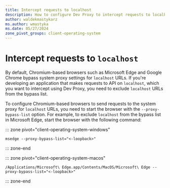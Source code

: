 ```yaml
---
title: Intercept requests to localhost
description: How to configure Dev Proxy to intercept requests to localhost in Chromium browsers
author: waldekmastykarz
ms.author: wmastyka
ms.date: 05/27/2024
zone_pivot_groups: client-operating-system
---
```


# Intercept requests to `localhost`

By default, Chromium-based browsers such as Microsoft Edge and Google Chrome bypass system proxy settings for `localhost` URLs. If you're developing an application that makes requests to API on `localhost`, which you want to intercept using Dev Proxy, you need to exclude `localhost` URLs from the bypass list.

To configure Chromium-based browsers to send requests to the system proxy for `localhost` URLs, you need to start the browser with the `--proxy-bypass-list` option. For example, to exclude `localhost` from the bypass list in Microsoft Edge, start the browser with the following command:

::: zone pivot="client-operating-system-windows"

```console
msedge --proxy-bypass-list="<-loopback>"
```

::: zone-end

::: zone pivot="client-operating-system-macos"

```console
/Applications/Microsoft\ Edge.app/Contents/MacOS/Microsoft\ Edge --proxy-bypass-list="<-loopback>"
```

::: zone-end
